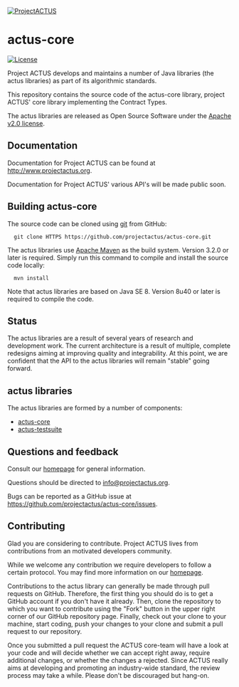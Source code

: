 [![ProjectACTUS](http://155.246.104.54/projectactus/wp-content/uploads/2014/10/logo.png "ProjectACTUS")](http://www.projectactus.org)

actus-core
=======

[![License](http://img.shields.io/:license-apache-blue.svg)](http://www.apache.org/licenses/LICENSE-2.0.html)

Project ACTUS develops and maintains a number of Java libraries (the actus libraries) as part of its algorithmic standards.

This repository contains the source code of the actus-core library, project ACTUS' core library implementing the Contract Types.

The actus libraries are released as Open Source Software under the
[Apache v2.0 license](http://www.apache.org/licenses/LICENSE-2.0.html). 

Documentation
-------------

Documentation for Project ACTUS can be found at http://www.projectactus.org.

Documentation for Project ACTUS' various API's will be made public soon.

Building actus-core
-------------

The source code can be cloned using [git](http://git-scm.com/) from GitHub:
```
  git clone HTTPS https://github.com/projectactus/actus-core.git

```

The actus libraries use  [Apache Maven](http://maven.apache.org/) as the build system.
Version 3.2.0 or later is required.
Simply run this command to compile and install the source code locally:

```
  mvn install
```

Note that actus libraries are based on Java SE 8.
Version 8u40 or later is required to compile the code.

Status
------

The actus libraries are a result of several years of research and development 
work. The current architecture is a result of multiple, complete redesigns
aiming at improving quality and integrability. At this point, we are confident
that the API to the actus libraries will remain "stable" going forward. 

actus libraries
--------------

The actus libraries are formed by a number of components:

* [actus-core](https://github.com/projectactus/actus-core#actus-core/README.md)
* [actus-testsuite](https://github.com/projectactus/actus-testsuite#actus-testsuite/README.md)


Questions and feedback
----------------------

Consult our [homepage](http://www.projectactus.org) for general information. 

Questions should be directed to info@projectactus.org.

Bugs can be reported as a GitHub issue at
https://github.com/projectactus/actus-core/issues.

Contributing
------------

Glad you are considering to contribute. Project ACTUS lives from 
contributions from an motivated developers community.

While we welcome any contribution we require developers to follow a
certain protocol. You may find more information on our 
[homepage](http://www.projectactus.org/projectactus/?page_id=512).

Contributions to the actus library can generally be made through pull 
requests on GitHub. Therefore, the first thing you should do is to get
a GitHub account if you don't have it already. Then, clone the repository
to which you want to contribute using the "Fork" button in the upper 
right corner of our GitHub repository page. Finally, check out your clone 
to your machine, start coding, push your changes to your clone and submit 
a pull request to our repository.

Once you submitted a pull request the ACTUS core-team will have a look at
your code and will decide whether we can accept right away, require 
additional changes, or whether the changes a rejected. Since ACTUS really
aims at developing and promoting an industry-wide standard, the review
process may take a while. Please don't be discouraged but hang-on.

